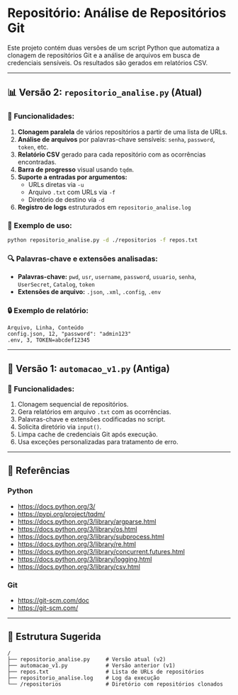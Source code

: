 # Repositório: Análise de Repositórios Git

Este projeto contém duas versões de um script Python que automatiza a clonagem de repositórios Git e a análise de arquivos em busca de credenciais sensíveis. Os resultados são gerados em relatórios CSV.

---

## 📊 Versão 2: `repositorio_analise.py` (Atual)

### 🔄 Funcionalidades:
1. **Clonagem paralela** de vários repositórios a partir de uma lista de URLs.
2. **Análise de arquivos** por palavras-chave sensíveis: `senha`, `password`, `token`, etc.
3. **Relatório CSV** gerado para cada repositório com as ocorrências encontradas.
4. **Barra de progresso** visual usando `tqdm`.
5. **Suporte a entradas por argumentos:**
   - URLs diretas via `-u`
   - Arquivo `.txt` com URLs via `-f`
   - Diretório de destino via `-d`
6. **Registro de logs** estruturados em `repositorio_analise.log`

### 🔧 Exemplo de uso:
```bash
python repositorio_analise.py -d ./repositorios -f repos.txt
```

### 🔍 Palavras-chave e extensões analisadas:
- **Palavras-chave:** `pwd`, `usr`, `username`, `password`, `usuario`, `senha`, `UserSecret`, `Catalog`, `token`
- **Extensões de arquivo:** `.json`, `.xml`, `.config`, `.env`

### 🔒 Exemplo de relatório:
```
Arquivo, Linha, Conteúdo
config.json, 12, "password": "admin123"
.env, 3, TOKEN=abcdef12345
```

---

## 🔄 Versão 1: `automacao_v1.py` (Antiga)

### 🔧 Funcionalidades:
1. Clonagem sequencial de repositórios.
2. Gera relatórios em arquivo `.txt` com as ocorrências.
3. Palavras-chave e extensões codificadas no script.
4. Solicita diretório via `input()`.
5. Limpa cache de credenciais Git após execução.
6. Usa exceções personalizadas para tratamento de erro.

---

## 📖 Referências

### Python
- https://docs.python.org/3/
- https://pypi.org/project/tqdm/
- https://docs.python.org/3/library/argparse.html
- https://docs.python.org/3/library/os.html
- https://docs.python.org/3/library/subprocess.html
- https://docs.python.org/3/library/re.html
- https://docs.python.org/3/library/concurrent.futures.html
- https://docs.python.org/3/library/logging.html
- https://docs.python.org/3/library/csv.html

### Git
- https://git-scm.com/doc
- https://git-scm.com/

---

## 📄 Estrutura Sugerida
```
/
├── repositorio_analise.py     # Versão atual (v2)
├── automacao_v1.py            # Versão anterior (v1)
├── repos.txt                  # Lista de URLs de repositórios
├── repositorio_analise.log    # Log da execução
└── /repositorios              # Diretório com repositórios clonados
